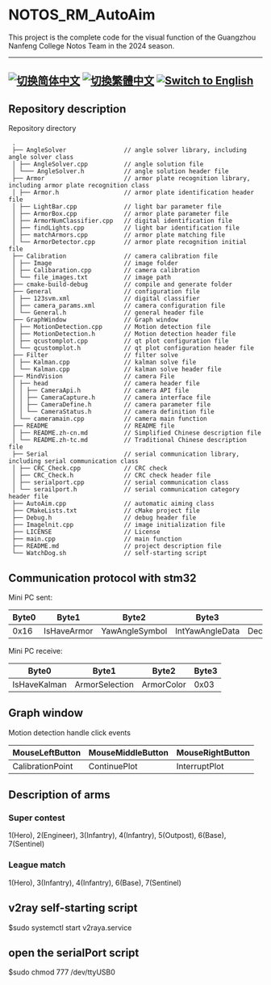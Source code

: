 # NOTOS_RM_AutoAim
This project is the complete code for the visual function of the Guangzhou Nanfeng College Notos Team in the 2024 season.

---
[![切换简体中文](https://img.shields.io/badge/切换语言-简体中文-blue)](https://github.com/notos-robomaster/NOTOS_RM_AutoAim/blob/main/README/README.zh-cn.md)
[![切換繁體中文](https://img.shields.io/badge/切換語言-繁體中文-blue)](https://github.com/notos-robomaster/NOTOS_RM_AutoAim/blob/main/README/README.zh-tc.md)
[![Switch to English](https://img.shields.io/badge/Switch-English-blue)](https://github.com/notos-robomaster/NOTOS_RM_AutoAim/blob/main/README.md)
---

## Repository description
Repository directory

     .
     ├── AngleSolver                // angle solver library, including angle solver class
     │ ├── AngleSolver.cpp          // angle solution file
     │ └─── AngleSolver.h           // angle solution header file
     ├── Armor                      // armor plate recognition library, including armor plate recognition class
     │ ├── Armor.h                  // armor plate identification header file
     │ ├── LightBar.cpp             // light bar parameter file
     │ ├── ArmorBox.cpp             // armor plate parameter file
     │ ├── ArmorNumClassifier.cpp   // digital identification file
     │ ├── findLights.cpp           // light bar identification file
     │ ├── matchArmors.cpp          // armor plate matching file
     │ └── ArmorDetector.cpp        // armor plate recognition initial file
     ├── Calibration                // camera calibration file
     │ ├── Image                    // image folder
     │ ├── Calibaration.cpp         // camera calibration
     │ └── file_images.txt          // image path
     ├── cmake-build-debug          // compile and generate folder
     ├── General                    // configuration file
     │ ├── 123svm.xml               // digital classifier
     │ ├── camera_params.xml        // camera configuration file
     │ └── General.h                // general header file
     ├── GraphWindow                // Graph window
     │ ├── MotionDetection.cpp      // Motion detection file
     │ ├── MotionDetection.h        // Motion detection header file
     │ ├── qcustomplot.cpp          // qt plot configuration file
     │ └── qcustomplot.h            // qt plot configuration header file
     ├── Filter                     // filter solve
     │ ├── Kalman.cpp               // kalman solve file
     │ └── Kalman.cpp               // kalman solve header file
     ├── MindVision                 // camera File
     │ ├── head                     // camera header file
     │ │ ├── CameraApi.h            // camera API file
     │ │ ├── CameraCapture.h        // camera interface file
     │ │ ├── CameraDefine.h         // camera parameter file
     │ │ └── CameraStatus.h         // camera definition file
     │ └── cameramain.cpp           // camera main function
     ├── README                     // README file
     │ ├── README.zh-cn.md          // Simplified Chinese description file
     │ └── README.zh-tc.md          // Traditional Chinese description file
     ├── Serial                     // serial communication library, including serial communication class
     │ ├── CRC_Check.cpp            // CRC check
     │ ├── CRC_Check.h              // CRC check header file
     │ ├── serialport.cpp           // serial communication class
     │ └── serailport.h             // serial communication category header file
     ├── AutoAim.cpp                // automatic aiming class
     ├── CMakeLists.txt             // cMake project file
     ├── Debug.h                    // debug header file
     ├── Imagelnit.cpp              // image initialization file
     ├── LICENSE                    // License
     ├── main.cpp                   // main function
     ├── README.md                  // project description file
     └── WatchDog.sh                // self-starting script

## Communication protocol with stm32
Mini PC sent:

| Byte0 | Byte1 | Byte2          | Byte3           | Byte4               | Byte5             | Byte6     | Byte7                 | Byte8 |
|-------|-------------|----------------|-----------------|---------------------|-------------------|-----------|-----------------------|-------|
| 0x16  | IsHaveArmor | YawAngleSymbol | IntYawAngleData | DecimalYawAngleData | PitchAngleSymbol | IntPitchAngleData | DecimalPitchAngleData | 0xFE  |

Mini PC receive:

| Byte0        | Byte1          | Byte2      | Byte3   |
|--------------|----------------|------------|---------|
| IsHaveKalman | ArmorSelection | ArmorColor | 0x03 |

## Graph window
Motion detection handle click events

| MouseLeftButton  | MouseMiddleButton | MouseRightButton |
|------------------|-------------------|------------------|
| CalibrationPoint | ContinuePlot      | InterruptPlot    |

## Description of arms

### Super contest
1(Hero), 2(Engineer), 3(Infantry), 4(Infantry), 5(Outpost), 6(Base), 7(Sentinel)

### League match
1(Hero), 3(Infantry), 4(Infantry), 6(Base), 7(Sentinel)

## v2ray self-starting script
$sudo systemctl start v2raya.service

## open the serialPort script
$sudo chmod 777 /dev/ttyUSB0